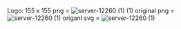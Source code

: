 Logo:
155 x 155 png = ![server-12260 (1) (1)](https://github.com/Sammeeeeeeee/samhosted/assets/139072031/ee3f402f-214f-4785-8379-20da96bf74d6)
original png = ![server-12260 (1)](https://github.com/Sammeeeeeeee/samhosted/assets/139072031/8e3f08d7-4032-410c-94c0-a886da621e77)
origanl svg = ![server-12260 (1)](https://github.com/Sammeeeeeeee/samhosted/assets/139072031/8285811e-c422-41b7-b7e1-5470943224a3)
